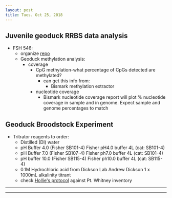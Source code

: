 ```yaml
---
layout: post
title: Tues. Oct 25, 2018
---
```


## Juvenile geoduck RRBS data analysis

- FSH 546:   
	- organize [repo](https://github.com/shellytrigg/Shelly_Pgenerosa)
	- Geoduck methylation analysis:
		- coverage
			- CpG methylation-what percentage of CpGs detected are methylated?
				- can get this info from:
					- Bismark methylation extractor
			- nucleotide coverage
				- Bismark nucleotide coverage report will plot % nucleotide coverage in sample and in genome. Expect sample and genome percentages to match

## Geoduck Broodstock Experiment
- Tritrator reagents to order:
	- Distilled (DI) water
	- pH Buffer 4.0 (Fisher SB101-4) Fisher pH4.0 buffer 4L (cat: SB101-4)
	- pH Buffer 7.0 (Fisher SB107-4) Fisher ph7.0 buffer 4L (cat: SB101-4)
	- pH buffer 10.0 (Fisher SB115-4) Fisher ph10.0 buffer 4L (cat: SB115-4)
	- 0.1M Hydrochloric acid from Dickson Lab Andrew Dickson	1 x 1000mL alkalinity titrant
	- check [Hollie's protocol](https://github.com/hputnam/Geoduck_Conditioning/blob/master/Protocols/20180820_Roberts_Titrator_Protocol_(PT_WHITNEY)) against Pt. Whitney inventory

----
****